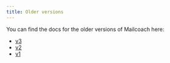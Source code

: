 ```yaml
---
title: Older versions
---
```


You can find the docs for the older versions of Mailcoach here:

- [v3](http://mailcoach.app/docs/v3/app/general/welcome)
- [v2](http://mailcoach.app/docs/v2/app/general/welcome)
- [v1](http://mailcoach.app/docs/v1/app/general/welcome)

